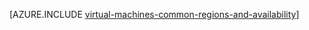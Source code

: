 <properties
   pageTitle="Azure 区域和 Linux VM 可用性 | Azure"
   description="了解能够在 Azure 中运行 Linux 虚拟机的区域和可用性功能"
   services="virtual-machines-linux"
   documentationCenter=""
   authors="iainfoulds"
   manager="timlt"
   editor=""/>

<tags
	ms.service="virtual-machines-linux"
	ms.date="07/19/2016"
	wacn.date=""/>

[AZURE.INCLUDE [virtual-machines-common-regions-and-availability](../../includes/virtual-machines-common-regions-and-availability.md)]

<!---HONumber=Mooncake_0829_2016-->